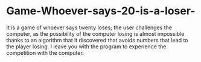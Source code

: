 # Game-Whoever-says-20-is-a-loser-
It is a game of whoever says twenty loses; the user challenges the computer, as the possibility of the computer losing is almost impossible thanks to an algorithm that it discovered that avoids numbers that lead to the player losing. I leave you with the program to experience the competition with the computer.

